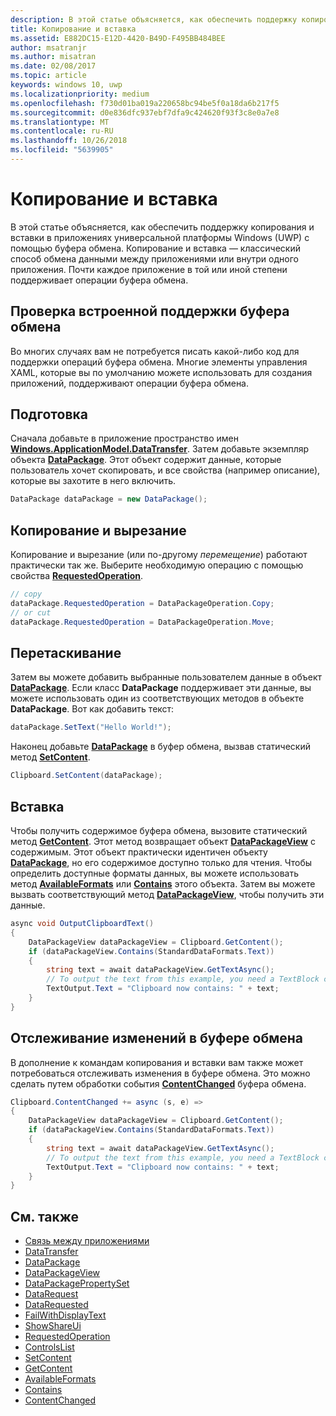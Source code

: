 ```yaml
---
description: В этой статье объясняется, как обеспечить поддержку копирования и вставки в приложениях универсальной платформы Windows (UWP) с помощью буфера обмена.
title: Копирование и вставка
ms.assetid: E882DC15-E12D-4420-B49D-F495BB484BEE
author: msatranjr
ms.author: misatran
ms.date: 02/08/2017
ms.topic: article
keywords: windows 10, uwp
ms.localizationpriority: medium
ms.openlocfilehash: f730d01ba019a220658bc94be5f0a18da6b217f5
ms.sourcegitcommit: d0e836dfc937ebf7dfa9c424620f93f3c8e0a7e8
ms.translationtype: MT
ms.contentlocale: ru-RU
ms.lasthandoff: 10/26/2018
ms.locfileid: "5639905"
---
```

# <a name="copy-and-paste"></a>Копирование и вставка

В этой статье объясняется, как обеспечить поддержку копирования и вставки в приложениях универсальной платформы Windows (UWP) с помощью буфера обмена. Копирование и вставка — классический способ обмена данными между приложениями или внутри одного приложения. Почти каждое приложение в той или иной степени поддерживает операции буфера обмена.

## <a name="check-for-built-in-clipboard-support"></a>Проверка встроенной поддержки буфера обмена

Во многих случаях вам не потребуется писать какой-либо код для поддержки операций буфера обмена. Многие элементы управления XAML, которые вы по умолчанию можете использовать для создания приложений, поддерживают операции буфера обмена. 

## <a name="get-set-up"></a>Подготовка

Сначала добавьте в приложение пространство имен [**Windows.ApplicationModel.DataTransfer**](https://msdn.microsoft.com/library/windows/apps/Windows.ApplicationModel.DataTransfer). Затем добавьте экземпляр объекта [**DataPackage**](https://msdn.microsoft.com/library/windows/apps/Windows.ApplicationModel.DataTransfer.DataPackage). Этот объект содержит данные, которые пользователь хочет скопировать, и все свойства (например описание), которые вы захотите в него включить.

<!-- For some reason, the snippets in this file are all inline in the WDCML topic. Suggest moving to VS project with rest of snippets. -->
```cs
DataPackage dataPackage = new DataPackage();
```

<!-- AuthenticateAsync-->

## <a name="copy-and-cut"></a>Копирование и вырезание

Копирование и вырезание (или по-другому *перемещение*) работают практически так же. Выберите необходимую операцию с помощью свойства [**RequestedOperation**](https://msdn.microsoft.com/library/windows/apps/Windows.ApplicationModel.DataTransfer.DataPackage.RequestedOperation).

```cs
// copy 
dataPackage.RequestedOperation = DataPackageOperation.Copy;
// or cut
dataPackage.RequestedOperation = DataPackageOperation.Move;
```
## <a name="drag-and-drop"></a>Перетаскивание

Затем вы можете добавить выбранные пользователем данные в объект [**DataPackage**](https://msdn.microsoft.com/library/windows/apps/Windows.ApplicationModel.DataTransfer.DataPackage). Если класс **DataPackage** поддерживает эти данные, вы можете использовать один из соответствующих методов в объекте **DataPackage**. Вот как добавить текст:

```cs
dataPackage.SetText("Hello World!");
```

Наконец добавьте [**DataPackage**](https://msdn.microsoft.com/library/windows/apps/Windows.ApplicationModel.DataTransfer.DataPackage) в буфер обмена, вызвав статический метод [**SetContent**](https://msdn.microsoft.com/library/windows/apps/Windows.ApplicationModel.DataTransfer.Clipboard.SetContent(Windows.ApplicationModel.DataTransfer.DataPackage)).

```cs
Clipboard.SetContent(dataPackage);
```
## <a name="paste"></a>Вставка

Чтобы получить содержимое буфера обмена, вызовите статический метод [**GetContent**](https://msdn.microsoft.com/library/windows/apps/Windows.ApplicationModel.DataTransfer.Clipboard.GetContent). Этот метод возвращает объект [**DataPackageView**](https://msdn.microsoft.com/library/windows/apps/Windows.ApplicationModel.DataTransfer.DataPackageView) с содержимым. Этот объект практически идентичен объекту [**DataPackage**](https://msdn.microsoft.com/library/windows/apps/Windows.ApplicationModel.DataTransfer.DataPackage), но его содержимое доступно только для чтения. Чтобы определить доступные форматы данных, вы можете использовать метод [**AvailableFormats**](https://msdn.microsoft.com/library/windows/apps/Windows.ApplicationModel.DataTransfer.DataPackageView.AvailableFormats) или [**Contains**](https://msdn.microsoft.com/library/windows/apps/Windows.ApplicationModel.DataTransfer.DataPackageView.Contains(System.String)) этого объекта. Затем вы можете вызвать соответствующий метод [**DataPackageView**](https://msdn.microsoft.com/library/windows/apps/Windows.ApplicationModel.DataTransfer.DataPackageView), чтобы получить эти данные.

```cs
async void OutputClipboardText()
{
    DataPackageView dataPackageView = Clipboard.GetContent();
    if (dataPackageView.Contains(StandardDataFormats.Text))
    {
        string text = await dataPackageView.GetTextAsync();
        // To output the text from this example, you need a TextBlock control
        TextOutput.Text = "Clipboard now contains: " + text;
    }
}
```

## <a name="track-changes-to-the-clipboard"></a>Отслеживание изменений в буфере обмена

В дополнение к командам копирования и вставки вам также может потребоваться отслеживать изменения в буфере обмена. Это можно сделать путем обработки события [**ContentChanged**](https://msdn.microsoft.com/library/windows/apps/Windows.ApplicationModel.DataTransfer.Clipboard.ContentChanged) буфера обмена.

```cs
Clipboard.ContentChanged += async (s, e) => 
{
    DataPackageView dataPackageView = Clipboard.GetContent();
    if (dataPackageView.Contains(StandardDataFormats.Text))
    {
        string text = await dataPackageView.GetTextAsync();
        // To output the text from this example, you need a TextBlock control
        TextOutput.Text = "Clipboard now contains: " + text;
    }
}
```

## <a name="see-also"></a>См. также

* [Связь между приложениями](index.md)
* [DataTransfer](https://msdn.microsoft.com/library/windows/apps/windows.applicationmodel.datatransfer.aspx)
* [DataPackage](https://msdn.microsoft.com/library/windows/apps/windows.applicationmodel.datatransfer.datapackage.aspx)
* [DataPackageView](https://msdn.microsoft.com/library/windows/apps/windows.applicationmodel.datatransfer.datapackageview.aspx)
* [DataPackagePropertySet]( https://msdn.microsoft.com/library/windows/apps/windows.applicationmodel.datatransfer.datapackagepropertyset.aspx)
* [DataRequest](https://msdn.microsoft.com/library/windows/apps/windows.applicationmodel.datatransfer.datarequest.aspx) 
* [DataRequested]( https://msdn.microsoft.com/library/windows/apps/windows.applicationmodel.datatransfer.datatransfermanager.datarequested.aspx)
* [FailWithDisplayText](https://msdn.microsoft.com/library/windows/apps/windows.applicationmodel.datatransfer.datarequest.failwithdisplaytext.aspx)
* [ShowShareUi](https://msdn.microsoft.com/library/windows/apps/windows.applicationmodel.datatransfer.datatransfermanager.showshareui.aspx)
* [RequestedOperation](https://msdn.microsoft.com/library/windows/apps/windows.applicationmodel.datatransfer.datapackage.requestedoperation.aspx) 
* [ControlsList](https://msdn.microsoft.com/library/windows/apps/xaml/mt185406.aspx)
* [SetContent](https://msdn.microsoft.com/library/windows/apps/xaml/windows.applicationmodel.datatransfer.clipboard.setcontent.aspx)
* [GetContent](https://msdn.microsoft.com/library/windows/apps/xaml/windows.applicationmodel.datatransfer.clipboard.getcontent.aspx)
* [AvailableFormats](https://msdn.microsoft.com/library/windows/apps/windows.applicationmodel.datatransfer.datapackageview.availableformats.aspx)
* [Contains](https://msdn.microsoft.com/library/windows/apps/windows.applicationmodel.datatransfer.datapackageview.contains.aspx)
* [ContentChanged](https://msdn.microsoft.com/library/windows/apps/xaml/windows.applicationmodel.datatransfer.clipboard.contentchanged.aspx)

